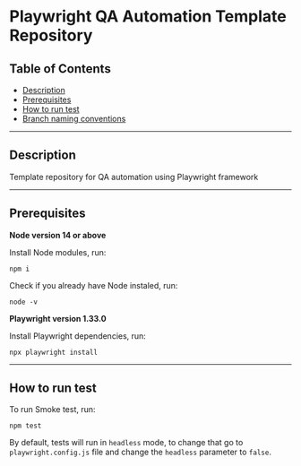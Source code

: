 # Playwright QA Automation Template Repository

## Table of Contents

- [Description](#description)
- [Prerequisites](#prerequisites)
- [How to run test](#how-to-run-test)
- [Branch naming conventions](#branch-naming-convention)

---

## Description

Template repository for QA automation using Playwright framework

---

## Prerequisites 

**Node version 14 or above**

Install Node modules, run:  
```
npm i
``` 
Check if you already have Node instaled, run:  
```
node -v
``` 

**Playwright version 1.33.0**

Install Playwright dependencies, run:  
```
npx playwright install
``` 


---
## How to run test

To run Smoke test, run:

```
npm test
```

By default, tests will run in `headless` mode, to change that go to `playwright.config.js` file and change the `headless` parameter to `false`.




